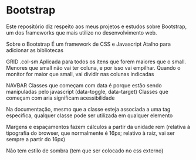 # Bootstrap
Este repositório diz respeito aos meus projetos e estudos sobre Bootstrap, um dos frameworks que mais utilizo no desenvolvimento web.

Sobre o Bootstrap
É um framework de CSS e Javascript
Atalho para adicionar as bibliotecas

GRID
.col-sm 
Aplicada para todos os itens que forem maiores que o small. Menores que small não vai ter coluna, e por isso vai empilhar. Quando o monitor for maior que small, vai dividir nas colunas indicadas

NAVBAR
Classes que começam com data é porque estão sendo manipuladas pelo javascript (data-toggle, data-target)
Classes que começam com aria significam acessibilidade

Na documentação, mesmo que a classe esteja associada a uma tag específica, qualquer classe pode ser utilizada em qualquer elemento

Margens e espaçamentos fazem cálculos a partir da unidade rem (relativa à tipografia do browser, que normalmente é 16px; relativo à raiz, vai ser sempre a partir do 16px)

Não tem estilo de sombra (tem que ser colocado no css externo)
